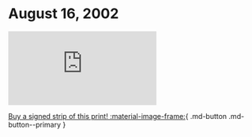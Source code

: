 # August 16, 2002

![](https://www.achewood.com/comic.php?date=08162002)

[Buy a signed strip of this print! :material-image-frame:](https://achewood-holiday-pop-up.myshopify.com/products/strip#08162002){ .md-button .md-button--primary }
